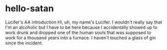 # hello-satan
Lucifer's AA introduction
Hi, uh, my name's Lucifer. I wouldn't really say that I'm an alcoholic but I have to be here because I accidentally showed up to work drunk and dropped one of the human souls that was supposed to work for a thousand years into a furnace. I haven't touched a glass of gin since the incident. 
